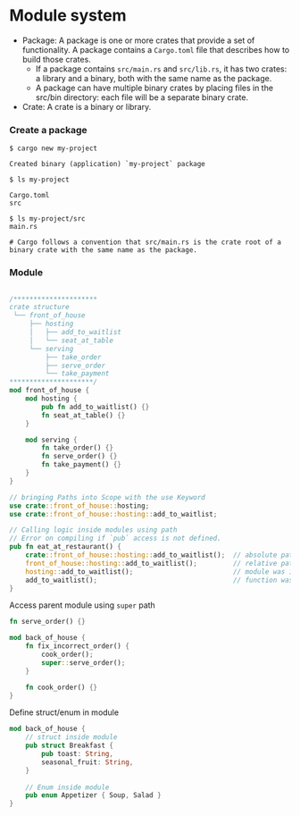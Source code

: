 Module system
====

- Package: A package is one or more crates that provide a set of functionality. A package contains a `Cargo.toml` file that describes how to build those crates.
  - If a package contains `src/main.rs` and `src/lib.rs`, it has two crates: a library and a binary, both with the same name as the package.
  - A package can have multiple binary crates by placing files in the src/bin directory: each file will be a separate binary crate.
- Crate: A crate is a binary or library.

### Create a package

```
$ cargo new my-project

Created binary (application) `my-project` package

$ ls my-project

Cargo.toml
src

$ ls my-project/src
main.rs

# Cargo follows a convention that src/main.rs is the crate root of a binary crate with the same name as the package.
```


### Module

```rust

/*********************
crate structure
 └── front_of_house
     ├── hosting
     │   ├── add_to_waitlist
     │   └── seat_at_table
     └── serving
         ├── take_order
         ├── serve_order
         └── take_payment
*********************/
mod front_of_house {
    mod hosting {
        pub fn add_to_waitlist() {}
        fn seat_at_table() {}
    }

    mod serving {
        fn take_order() {}
        fn serve_order() {}
        fn take_payment() {}
    }
}

// bringing Paths into Scope with the use Keyword
use crate::front_of_house::hosting;
use crate::front_of_house::hosting::add_to_waitlist;

// Calling logic inside modules using path
// Error on compiling if `pub` access is not defined.
pub fn eat_at_restaurant() {
    crate::front_of_house::hosting::add_to_waitlist();  // absolute path
    front_of_house::hosting::add_to_waitlist();         // relative path
    hosting::add_to_waitlist();                         // module was imported by use keyword
    add_to_waitlist();                                  // function was imported by use keyword
}
```

Access parent module using `super` path

```rust
fn serve_order() {}

mod back_of_house {
    fn fix_incorrect_order() {
        cook_order();
        super::serve_order();
    }

    fn cook_order() {}
}
```

Define struct/enum in module

```rust
mod back_of_house {
    // struct inside module
    pub struct Breakfast {
        pub toast: String,
        seasonal_fruit: String,
    }
    
    // Enum inside module
    pub enum Appetizer { Soup, Salad }
}
```
